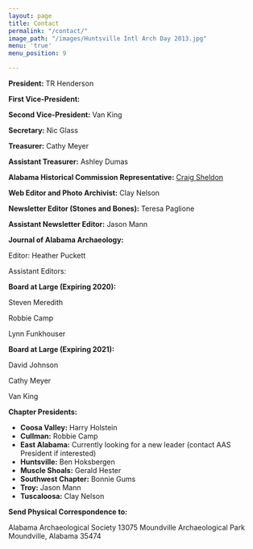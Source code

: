 ```yaml
---
layout: page
title: Contact
permalink: "/contact/"
image_path: "/images/Huntsville Intl Arch Day 2013.jpg"
menu: 'true'
menu_position: 9

---
```

**President:** TR Henderson

**First Vice-President:**

**Second Vice-President:** Van King

**Secretary:** Nic Glass

**Treasurer:** Cathy Meyer

**Assistant Treasurer:** Ashley Dumas

**Alabama Historical Commission Representative:** [Craig Sheldon](mailto:csheldon@mail.aum.edu)

**Web Editor and Photo Archivist:** Clay Nelson

**Newsletter Editor (Stones and Bones):** Teresa Paglione

**Assistant Newsletter Editor:** Jason Mann

**Journal of Alabama Archaeology:**

Editor: Heather Puckett

Assistant Editors: 

**Board at Large (Expiring 2020):** 

Steven Meredith 

Robbie Camp 

Lynn Funkhouser

**Board at Large (Expiring 2021):**  

David Johnson 

Cathy Meyer 

Van King

**Chapter Presidents:**

* **Coosa Valley:** Harry Holstein
* **Cullman:** Robbie Camp
* **East Alabama:** Currently looking for a new leader (contact AAS President if interested)
* **Huntsville:** Ben Hoksbergen
* **Muscle Shoals:** Gerald Hester
* **Southwest Chapter:** Bonnie Gums
* **Troy:** Jason Mann
* **Tuscaloosa:** Clay Nelson

**Send Physical Correspondence to:**

Alabama Archaeological Society 13075 Moundville Archaeological Park Moundville, Alabama 35474